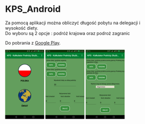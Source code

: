 # KPS_Android
Za pomocą aplikacji można obliczyć długość pobytu na delegacji i wysokość diety.\
Do wyboru są 2 opcje : podróż krajowa oraz podroż zagranic

Do pobrania z [Google Play](https://play.google.com/store/apps/details?id=com.roblog.michal_pc.kalkulatorpodrysubowej&hl=pl&gl=US).

<img src="https://github.com/MichalRadon/KPS_Android/blob/master/aplikacja_gafika/Screenshot_20181129-224301.png" align="center" height="25%" width="25%" > <img src="https://github.com/MichalRadon/KPS_Android/blob/master/aplikacja_gafika/Screenshot_20181129-224313.png" align="center" height="25%" width="25%" > <img src="https://github.com/MichalRadon/KPS_Android/blob/master/aplikacja_gafika/Screenshot_20181129-224321.png" align="center" height="25%" width="25%" >
